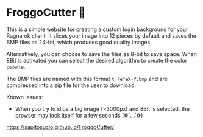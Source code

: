 # FroggoCutter 🐸

This is a simple website for creating a custom login background for your Ragnarok client. It slices your image into 12 pieces by default and saves the BMP files as 24-bit, which produces good quality images.

Alternatively, you can choose to save the files as 8-bit to save space. When 8Bit is activated you can select the desired algorithm to create the color palette.

The BMP files are named with this format `t_¹è°æX-Y.bmp` and are compressed into a zip file for the user to download.

Known Issues:

- When you try to slice a big image (>3000px) and 8Bit is selected, the browser may lock itself for a few seconds (❁´◡\`❁)

https://sapitosucio.github.io/FroggoCutter/

